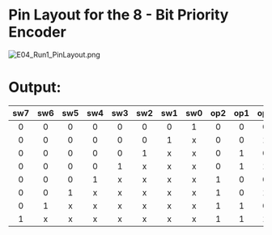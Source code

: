 # Pin Layout for the 8 - Bit Priority Encoder

<img src="https://github.com/joejo-joestar/uni_codes/blob/main/Year%202/Digital%20Design/Media/E04_Run1_PinLayout.png" title="" alt="E04_Run1_PinLayout.png" data-align="center">

# Output:

| sw7 | sw6 | sw5 | sw4 | sw3 | sw2 | sw1 | sw0 | op2 | op1 | op0 |
|:---:|:---:|:---:|:---:|:---:|:---:|:---:|:---:|:---:|:---:|:---:|
| 0   | 0   | 0   | 0   | 0   | 0   | 0   | 1   | 0   | 0   | 0   |
| 0   | 0   | 0   | 0   | 0   | 0   | 1   | x   | 0   | 0   | 1   |
| 0   | 0   | 0   | 0   | 0   | 1   | x   | x   | 0   | 1   | 0   |
| 0   | 0   | 0   | 0   | 1   | x   | x   | x   | 0   | 1   | 1   |
| 0   | 0   | 0   | 1   | x   | x   | x   | x   | 1   | 0   | 0   |
| 0   | 0   | 1   | x   | x   | x   | x   | x   | 1   | 0   | 1   |
| 0   | 1   | x   | x   | x   | x   | x   | x   | 1   | 1   | 0   |
| 1   | x   | x   | x   | x   | x   | x   | x   | 1   | 1   | 1   |
